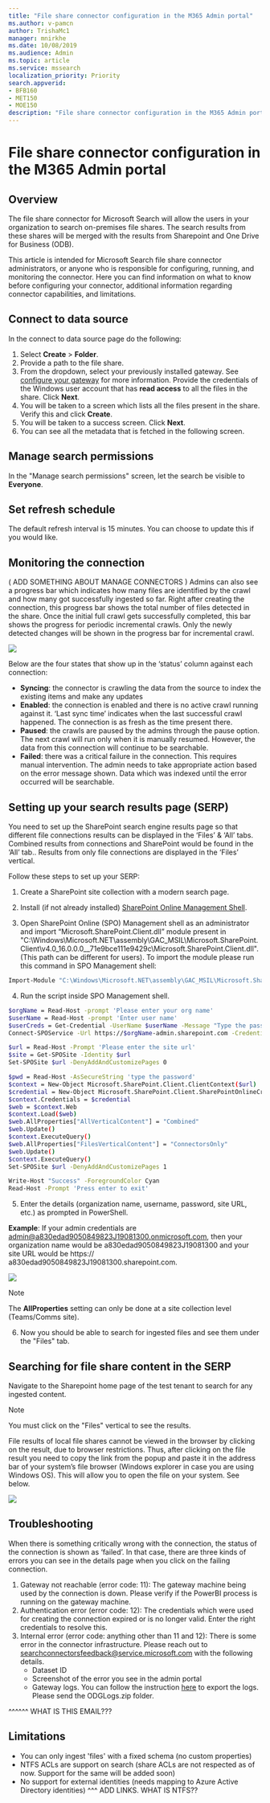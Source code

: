 ```yaml
---
title: "File share connector configuration in the M365 Admin portal"
ms.author: v-pamcn
author: TrishaMc1
manager: mnirkhe
ms.date: 10/08/2019
ms.audience: Admin
ms.topic: article
ms.service: mssearch
localization_priority: Priority
search.appverid:
- BFB160
- MET150
- MOE150
description: "File share connector configuration in the M365 Admin portal."
---
```


# File share connector configuration in the M365 Admin portal

## Overview
The file share connector for Microsoft Search will allow the users in your organization to search on-premises file shares. The search results from these shares will be merged with the results from Sharepoint and One Drive for Business (ODB).

This article is intended for Microsoft Search file share connector administrators, or anyone who is responsible for configuring, running, and monitoring the connector. Here you can find information on what to know before configuring your connector, additional information regarding connector capabilities, and limitations.

## Connect to data source
In the connect to data source page do the following:
1. Select **Create** > **Folder**.
2. Provide a path to the file share.
3. From the dropdown, select your previously installed gateway. See [configure your gateway](configure-gateway.md) for more information. Provide the credentials of the Windows user account that has **read access** to all the files in the share. Click **Next**.
4. You will be taken to a screen which lists all the files present in the share. Verify this and click **Create**.
5. You will be taken to a success screen. Click **Next**.
6. You can see all the metadata that is fetched in the following screen.

## Manage search permissions
In the "Manage search permissions" screen, let the search be visible to **Everyone**.

## Set refresh schedule
The default refresh interval is 15 minutes. You can choose to update this if you would like.

## Monitoring the connection
( ADD SOMETHING ABOUT MANAGE CONNECTORS )
Admins can also see a progress bar which indicates how many files are identified by the crawl and how many got successfully ingested so far. Right after creating the connection, this progress bar shows the total number of files detected in the share. Once the initial full crawl gets successfully completed, this bar shows the progress for periodic incremental crawls. Only the newly detected changes will be shown in the progress bar for incremental crawl.

![](FS-monitor-connection.png)

Below are the four states that show up in the ‘status’ column against each connection:
* **Syncing**: the connector is crawling the data from the source to index the existing items and make any updates
* **Enabled**: the connection is enabled and there is no active crawl running against it. ‘Last sync time’ indicates when the last successful crawl happened. The connection is as fresh as the time present there.
* **Paused**: the crawls are paused by the admins through the pause option. The next crawl will run only when it is manually resumed. However, the data from this connection will continue to be searchable.
* **Failed**: there was a critical failure in the connection. This requires manual intervention. The admin needs to take appropriate action based on the error message shown. Data which was indexed until the error occurred will be searchable.

## Setting up your search results page (SERP)
You need to set up the SharePoint search engine results page so that different file connections results can be displayed in the ‘Files’ & ‘All’ tabs. Combined results from connections and SharePoint would be found in the ‘All’ tab.. Results from only file connections are displayed in the ‘Files’ vertical. 

Follow these steps to set up your SERP:
1. Create a SharePoint site collection with a modern search page.

2.	Install (if not already installed) [SharePoint Online Management Shell](https://www.microsoft.com/en-us/download/details.aspx?id=35588).

3. Open SharePoint Online (SPO) Management shell as an administrator and import “Microsoft.SharePoint.Client.dll” module present in "C:\Windows\Microsoft.NET\assembly\GAC_MSIL\Microsoft.SharePoint.Client\v4.0_16.0.0.0__71e9bce111e9429c\Microsoft.SharePoint.Client.dll". (This path can be different for users). 
To import the module please run this command in SPO Management shell:
```bash
Import-Module "C:\Windows\Microsoft.NET\assembly\GAC_MSIL\Microsoft.SharePoint.Client\v4.0_16.0.0.0__71e9bce111e9429c\Microsoft.SharePoint.Client.dll" 
```

4. Run the script inside SPO Management shell.
```bash
$orgName = Read-Host -prompt 'Please enter your org name'
$userName = Read-Host -prompt 'Enter user name'
$userCreds = Get-Credential -UserName $userName -Message "Type the password"
Connect-SPOService -Url https://$orgName-admin.sharepoint.com -Credential $userCreds

$url = Read-Host -Prompt 'Please enter the site url'
$site = Get-SPOSite -Identity $url
Set-SPOSite $url -DenyAddAndCustomizePages 0

$pwd = Read-Host -AsSecureString 'type the password'
$context = New-Object Microsoft.SharePoint.Client.ClientContext($url)
$credential = New-Object Microsoft.SharePoint.Client.SharePointOnlineCredentials($userName, $pwd)
$context.Credentials = $credential
$web = $context.Web
$context.Load($web)
$web.AllProperties["AllVerticalContent"] = "Combined"
$web.Update()
$context.ExecuteQuery()
$web.AllProperties["FilesVerticalContent"] = "ConnectorsOnly"
$web.Update()
$context.ExecuteQuery()
Set-SPOSite $url -DenyAddAndCustomizePages 1

Write-Host "Success" -ForegroundColor Cyan
Read-Host -Prompt 'Press enter to exit'
```

5. Enter the details (organization name, username, password, site URL, etc.) as prompted in PowerShell.

**Example**: If your admin credentials are admin@a830edad9050849823J19081300.onmicrosoft.com, then your organization name would be a830edad9050849823J19081300 and your site URL would be https:// a830edad9050849823J19081300.sharepoint.com.

![](SPOdetails.png)

> [!NOTE]
> The **AllProperties** setting can only be done at a site collection level (Teams/Comms site).

6. Now you should be able to search for ingested files and see them under the "Files" tab. 

## Searching for file share content in the SERP
Navigate to the Sharepoint home page of the test tenant to search for any ingested content.

> [!NOTE]
> You must click on the "Files" vertical to see the results.

File results of local file shares cannot be viewed in the browser by clicking on the result, due to browser restrictions. Thus, after clicking on the file result you need to copy the link from the popup and paste it in the address bar of your system’s file browser (Windows explorer in case you are using Windows OS). This will allow you to open the file on your system. See below.

![](fileshare-search.png)

## Troubleshooting
When there is something critically wrong with the connection, the status of the connection is shown as ‘failed’. In that case, there are three kinds of errors you can see in the details page when you click on the failing connection.
1. Gateway not reachable (error code: 11): The gateway machine being used by the connection is down. Please verify if the PowerBI process is running on the gateway machine.
2. Authentication error (error code: 12): The credentials which were used for creating the connection expired or is no longer valid. Enter the right credentials to resolve this.
3. Internal error (error code: anything other than 11 and 12): There is some error in the connector infrastructure. Please reach out to [searchconnectorsfeedback@service.microsoft.com](searchconnectorsfeedback@service.microsoft.com) with the following details.
    * Dataset ID
    * Screenshot of the error you see in the admin portal
    * Gateway logs. You can follow the instruction [here](https://docs.microsoft.com/en-us/data-integration/gateway/service-gateway-tshoot#collect-logs-from-the-on-premises-data-gateway-app) to export the logs. Please send the ODGLogs.zip folder.

^^^^^^ WHAT IS THIS EMAIL???

## Limitations
* You can only ingest 'files' with a fixed schema (no custom properties)
* NTFS ACLs are support on search (share ACLs are not respected as of now. Support for the same will be added soon)
* No support for external identities (needs mapping to Azure Active Directory identities)
^^^ ADD LINKS. WHAT IS NTFS??


